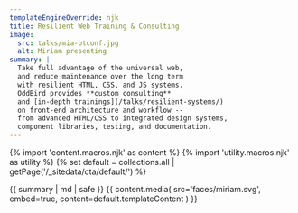```yaml
---
templateEngineOverride: njk
title: Resilient Web Training & Consulting
image:
  src: talks/mia-btconf.jpg
  alt: Miriam presenting
summary: |
  Take full advantage of the universal web,
  and reduce maintenance over the long term
  with resilient HTML, CSS, and JS systems.
  OddBird provides **custom consulting**
  and [in-depth trainings](/talks/resilient-systems/)
  on front-end architecture and workflow --
  from advanced HTML/CSS to integrated design systems,
  component libraries, testing, and documentation.
---
```


{% import 'content.macros.njk' as content %}
{% import 'utility.macros.njk' as utility %}
{% set default = collections.all | getPage('/_sitedata/cta/default/') %}

{{ summary | md | safe }}
{{ content.media(
  src='faces/miriam.svg',
  embed=true,
  content=default.templateContent
) }}

